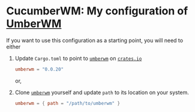 # CucumberWM: My configuration of [UmberWM][1]

If you want to use this configuration as a starting point, you will need to either

1. Update `Cargo.toml` to point to [`umberwm`][1] on [`crates.io`][2]
    ```toml
    umberwm = "0.0.20"
    ```
    or,

2. Clone [`umberwm`][1] yourself and update `path` to its location on your system.
    ```toml
    umberwm = { path = "/path/to/umberwm" }
    ```

[1]: https://github.com/yazgoo/umberwm
[2]: https://crates.io/crates/umberwm
